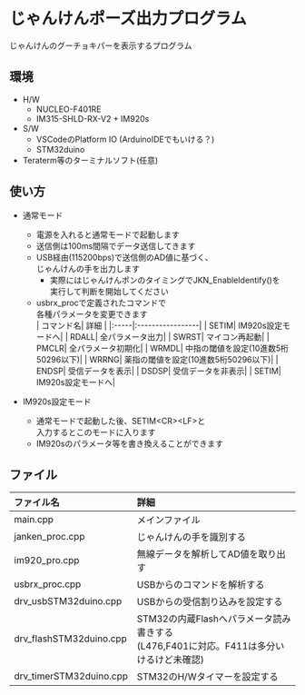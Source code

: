 
# じゃんけんポーズ出力プログラム

じゃんけんのグーチョキパーを表示するプログラム

## 環境

* H/W
  * NUCLEO-F401RE
  * IM315-SHLD-RX-V2 + IM920s
* S/W
  * VSCodeのPlatform IO (ArduinoIDEでもいける？)
  * STM32duino
* Teraterm等のターミナルソフト(任意)

## 使い方

* 通常モード
  * 電源を入れると通常モードで起動します
  * 送信側は100ms間隔でデータ送信してきます
  * USB経由(115200bps)で送信側のAD値に基づく、  
    じゃんけんの手を出力します  
    * 実際にはじゃんけんポンのタイミングでJKN_EnableIdentify()を  
      実行して判断を開始してください
  * usbrx_procで定義されたコマンドで  
    各種パラメータを変更できます  
    | コマンド名| 詳細         |
    |:-----|:-----------------|
    | SETIM| IM920s設定モードへ|
    | RDALL| 全パラメータ出力|
    | SWRST| マイコン再起動|
    | PMCLR| 全パラメータ初期化|
    | WRMDL| 中指の閾値を設定(10進数5桁50296以下)|
    | WRRNG| 薬指の閾値を設定(10進数5桁50296以下)|
    | ENDSP| 受信データを表示|
    | DSDSP| 受信データを非表示|
    | SETIM| IM920s設定モードへ|

* IM920s設定モード
  * 通常モードで起動した後、SETIM\<CR>\<LF>と  
    入力するとこのモードに入ります
  * IM920sのパラメータ等を書き換えることができます

## ファイル

| ファイル名                | 詳細         |
|:------------------------|:--------------------------------|
| main.cpp                | メインファイル                   |
| janken_proc.cpp         | じゃんけんの手を識別する          |
| im920_pro.cpp           | 無線データを解析してAD値を取り出す |
| usbrx_proc.cpp          | USBからのコマンドを解析する       |
| drv_usbSTM32duino.cpp   | USBからの受信割り込みを設定する   |
| drv_flashSTM32duino.cpp | STM32の内蔵Flashへパラメータ読み書きする <br> (L476,F401に対応。F411は多分いけるけど未確認)|
| drv_timerSTM32duino.cpp | STM32のH/Wタイマーを設定する|
